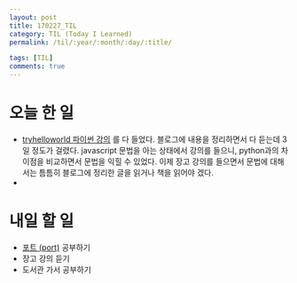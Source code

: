 ```yaml
---
layout: post
title: 170227_TIL
category: TIL (Today I Learned)
permalink: /til/:year/:month/:day/:title/

tags: [TIL]
comments: true
---
```

# 오늘 한 일
- [tryhelloworld 파이썬 강의](http://tryhelloworld.co.kr/courses/%ED%8C%8C%EC%9D%B4%EC%8D%AC-%EC%9E%85%EB%AC%B8) 를 다 들었다. 블로그에 내용을 정리하면서 다 듣는데 3일 정도가 걸렸다. javascript 문법을 아는 상태에서 강의를 들으니, python과의 차이점을 비교하면서 문법을 익힐 수 있었다. 이제 장고 강의를 들으면서 문법에 대해서는 틈틈히 블로그에 정리한 글을 읽거나 책을 읽어야 겠다.
-

# 내일 할 일
- [포트 (port)](https://opentutorials.org/course/2598/14470) 공부하기
- 장고 강의 듣기
- 도서관 가서 공부하기
